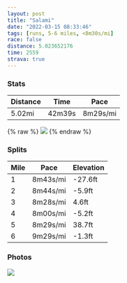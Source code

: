 ```yaml
---
layout: post
title: "Salami"
date: "2022-03-15 08:33:46"
tags: [runs, 5-6 miles, <8m30s/mi]
race: false
distance: 5.023652176
time: 2559
strava: true
---
```


### Stats

| Distance | Time | Pace |
|----------|------|------|
|5.02mi|42m39s|8m29s/mi|

{% raw %}
<img src='https://maps.googleapis.com/maps/api/staticmap?maptype=roadmap&path=enc:afwwF`vsbMGVMJO`@KPO^ETB\GLLBCDAXIJTVxA`AFKJFn@pAPXLJLBVT@PAZUt@Ix@Al@Hp@Ip@ILHEJZKAWMC@DP?L]xAg@zAQ|@KT[nASb@i@nBQ`@GZBDTNBFGD[DMJ?CDJOh@?DDNd@\bAb@h@`@x@`@j@d@f@Xf@d@`@b@n@XjA`AdCfAf@r@JHpAb@j@Px@NlA`@|A^bFvAHAJ]RWD?l@?h@F`@Nf@^b@PJE\c@f@Ob@@d@R`@TfBf@^EAALO?JEFh@FHGf@DPAHSCERChAcATc@`@OH?\SH]`@[xAIPFt@Bd@H^L~A~@`Bt@z@A^SbBJf@L`Ar@XHxAl@lBh@l@HbALj@C\FvA~@NBlAb@h@LXNnAR|B@v@FpA?vAFf@?fBJrAAfBPvBB|BPlAD\UXCRVFPC`A@dACbABhCEfFBJNHD?JEG{BB_IA{Bc@e@]S}@LqDWY?aCS_DKyAMk@@qAKi@@cAEaCGyAKo@GsAa@q@W]Gs@]_@][Ca@?m@MgBQgCg@m@OoAMo@Qc@[eAk@_@Kc@Q]To@E}BHu@a@o@}@cAYi@E{A{@WScAYSCk@Pc@Hg@Ow@IMCEGk@]]?K`@Sh@UP_@b@S`@_@b@UJg@?e@Jk@Xg@Hs@@}AIcDs@m@WeBe@eB[a@MgCm@c@U_A[a@U}BsAsBuAq@_@_@]_@UeDuB][e@UABLH^?NUNw@n@yBL]PYRg@Li@d@uAh@kDRg@AK[_@@QJSRu@D[^Wd@wA?Ei@_AUQWKWSYe@SMUGEHLAACY?}@\KSXm@HILQFSN{ACe@IYYe@a@[Ss@SU`@Dj@GPCNMF?RPRIBKFg@@m@Je@z@_BHo@?GDQOVQNYd@EL&key=AIzaSyC1MId7bFpkLXNAaYhBSTb8jLyiSqzbDtM&size=800x800&markers=color:yellow|label:S|40.75633,-73.99793&markers=color:green|label:F|40.75596999999999,-73.99668999999989'>
{% endraw %}

### Splits

| Mile | Pace | Elevation |
|------|------|-----------|
|1|8m43s/mi|-27.6ft|
|2|8m44s/mi|-5.9ft|
|3|8m28s/mi|4.6ft|
|4|8m00s/mi|-5.2ft|
|5|8m29s/mi|38.7ft|
|6|9m29s/mi|-1.3ft|

### Photos
<img src='https://dgtzuqphqg23d.cloudfront.net/jnCicgXS-ZTbivp7SBZ9_clFkQHr-6sB2DgRcfAaqSs-510x768.jpg'>
